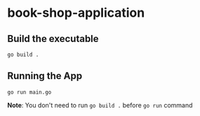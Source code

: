 # book-shop-application

## Build the executable
``
go build .
``

## Running the App
``
go run main.go
``

**Note**: You don't need to run `go build .` before `go run` command
